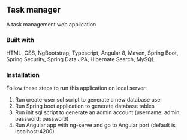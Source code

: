 ## Task manager
A task management web application

### Built with
HTML, CSS, NgBootstrap, Typescript, Angular 8, Maven, Spring Boot, Spring Security, Spring Data JPA, Hibernate Search, MySQL

### Installation
Follow these steps to run this application on local server:
1. Run create-user sql script to generate a new database user
2. Run Spring boot application to generate database tables
3. Run init sql script to generate an admin account (username: admin, password: password)
4. Run Angular app with ng-serve and go to Angular port (default is localhost:4200)








